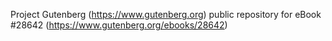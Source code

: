 Project Gutenberg (https://www.gutenberg.org) public repository for eBook #28642 (https://www.gutenberg.org/ebooks/28642)
